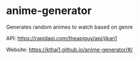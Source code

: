 # anime-generator
 Generates random animes to watch based on genre
 
 API: https://rapidapi.com/theapiguy/api/jikan1

 Website: https://kthai1.github.io/anime-generator/#/
